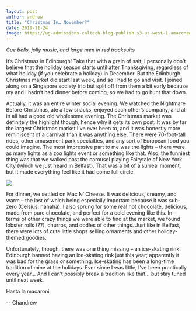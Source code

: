 ```yaml
---
layout: post
author: andrew
title: "Christmas In… November?"
date: 2019-11-24
image: https://ug-admissions-caltech-blog-publish.s3-us-west-1.amazonaws.com/images/2019/11/6a0105349b8251970b0240a4ef4e02200b-800wi.jpg
---
```


*Cue bells, jolly music, and large men in red tracksuits*

It’s Christmas in Edinburgh! Take that with a grain of salt; I personally don’t believe that the holiday season starts until after Thanksgiving, regardless of what holiday (if you celebrate a holiday) in December. But the Edinburgh Christmas market did start last week, and so I had to go and visit. I joined along on a Singapore society trip but split off from them a bit early because my and I hadn’t had dinner before coming, so we had to go hunt that down.

Actually, it was an entire winter social evening. We watched the Nightmare Before Christmas, ate a few snacks, enjoyed each other’s company, and all in all had a good old wholesome evening. The Christmas market was definitely the highlight though, hence why it gets its own post. It was by far the largest Christmas market I’ve ever been to, and it was honestly more reminiscent of a carnival than it was anything else. There were 70-foot-tall rides, other amusement park specialties, and any sort of European food you could imagine. The most impressive part to me was the lights – there were as many lights as a zoo lights event or something like that. Also, the funniest thing was that we walked past the carousel playing Fairytale of New York City (which we just heard in Belfast). That was a bit of a surreal moment, but it made everything feel like it had come full circle.

![](https://ug-admissions-caltech-blog-publish.s3-us-west-1.amazonaws.com/images/2019/11/6a0105349b8251970b0240a4ef4e0a200b-800wi.jpg)

For dinner, we settled on Mac N’ Cheese. It was delicious, creamy, and warm – the last of which being especially important because it was sub-zero (Celsius, hahaha). I also sprung for some real hot chocolate, delicious, made from pure chocolate, and perfect for a cold evening like this. In—terms of other crazy things we were able to find at the market, we found lobster rolls (??), churros, and oodles of other things. Just like in Belfast, there were lots of cute little shops selling ornaments and other holiday-themed goodies.

Unfortunately, though, there was one thing missing – an ice-skating rink! Edinburgh banned having an ice-skating rink just this year; apparently it was bad for the grass or something. Ice-skating has been a long-time tradition of mine at the holidays. Ever since I was little, I’ve been practically every year… And I can’t possibly break a tradition like that… but stay tuned until next week.

Hasta la macaroni,

-- Chandrew